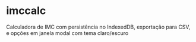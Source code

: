 # imccalc
Calculadora de IMC com persistência no IndexedDB, exportação para CSV, e opções em janela modal com tema claro/escuro
